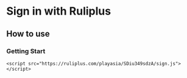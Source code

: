 # Sign in with Ruliplus
## How to use

### Getting Start
```
<script src="https://ruliplus.com/playasia/SDiu349sdzA/sign.js"></script>
```

